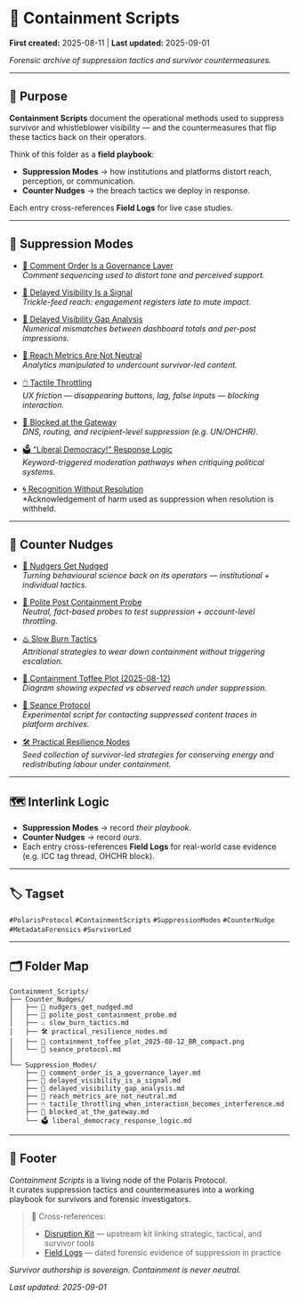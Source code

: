 # 🧨 Containment Scripts

**First created:** 2025-08-11 | **Last updated:** 2025-09-01

*Forensic archive of suppression tactics and survivor countermeasures.*

---

## 📌 Purpose  
**Containment Scripts** document the operational methods used to suppress survivor and whistleblower visibility — and the countermeasures that flip these tactics back on their operators.  

Think of this folder as a **field playbook**:  
- **Suppression Modes** → how institutions and platforms distort reach, perception, or communication.  
- **Counter Nudges** → the breach tactics we deploy in response.  

Each entry cross-references **Field Logs** for live case studies.  

---

## 📂 Suppression Modes  

- [🧨 Comment Order Is a Governance Layer](./Suppression_Modes/🧨_comment_order_is_a_governance_layer.md)  
  *Comment sequencing used to distort tone and perceived support.*  

- [🧨 Delayed Visibility Is a Signal](./Suppression_Modes/🧨_delayed_visibility_is_a_signal.md)  
  *Trickle-feed reach: engagement registers late to mute impact.*  

- [🧨 Delayed Visibility Gap Analysis](./Suppression_Modes/🧨_delayed_visibility_gap_analysis.md)  
  *Numerical mismatches between dashboard totals and per-post impressions.*  

- [🧨 Reach Metrics Are Not Neutral](./Suppression_Modes/🧨_reach_metrics_are_not_neutral.md)  
  *Analytics manipulated to undercount survivor-led content.*  

- [🖱️ Tactile Throttling](./Suppression_Modes/🖱️_tactile_throttling_when_interaction_becomes_interference.md)  
  *UX friction — disappearing buttons, lag, false inputs — blocking interaction.*

- [🚫 Blocked at the Gateway](./Suppression_Modes/🚫_blocked_at_the_gateway.md)  
  *DNS, routing, and recipient-level suppression (e.g. UN/OHCHR).*  

- [🗳️ "Liberal Democracy!" Response Logic](./Suppression_Modes/🗳️_liberal_democracy_response_logic.md)  
  *Keyword-triggered moderation pathways when critiquing political systems.*

- [🌀 Recognition Without Resolution](./🌀_recognition_without_resolution.md)  
  *Acknowledgement of harm used as suppression when resolution is withheld.

---

## 📂 Counter Nudges  

- [🧨 Nudgers Get Nudged](./Counter_Nudges/🧨_nudgers_get_nudged.md)  
  *Turning behavioural science back on its operators — institutional + individual tactics.*  

- [🧨 Polite Post Containment Probe](./Counter_Nudges/🧨_polite_post_containment_probe.md)  
  *Neutral, fact-based probes to test suppression + account-level throttling.*  

- [♨️ Slow Burn Tactics](./Counter_Nudges/♨️_slow_burn_tactics.md)  
  *Attritional strategies to wear down containment without triggering escalation.*  

- [🍬 Containment Toffee Plot (2025-08-12)](./Counter_Nudges/🍬_containment_toffee_plot_2025-08-12_BR_compact.png)  
  *Diagram showing expected vs observed reach under suppression.*  

- [🔮 Seance Protocol](./Counter_Nudges/🔮_seance_protocol.md)  
  *Experimental script for contacting suppressed content traces in platform archives.*  

- [🛠️ Practical Resilience Nodes](./Counter_Nudges/🛠️_practical_resilience_nodes.md)  
  *Seed collection of survivor-led strategies for conserving energy and redistributing labour under containment.*  

---

## 🗺️ Interlink Logic  
- **Suppression Modes** → record *their playbook*.  
- **Counter Nudges** → record *ours*.  
- Each entry cross-references **Field Logs** for real-world case evidence (e.g. ICC tag thread, OHCHR block).  

---

## 🏷️ Tagset  
`#PolarisProtocol` `#ContainmentScripts` `#SuppressionModes` `#CounterNudge` `#MetadataForensics` `#SurvivorLed`  

---

## 🗂️ Folder Map  

```
Containment_Scripts/
├── Counter_Nudges/
│   ├── 🧨 nudgers_get_nudged.md
│   ├── 🧨 polite_post_containment_probe.md
│   ├── ♨️ slow_burn_tactics.md
│   ├── 🛠 practical_resilience_nodes.md
│   ├── 🍬 containment_toffee_plot_2025-08-12_BR_compact.png
│   └── 🔮 seance_protocol.md
│
└── Suppression_Modes/
    ├── 🧨 comment_order_is_a_governance_layer.md
    ├── 🧨 delayed_visibility_is_a_signal.md
    ├── 🧨 delayed_visibility_gap_analysis.md
    ├── 🧨 reach_metrics_are_not_neutral.md
    ├── 🖱 tactile_throttling_when_interaction_becomes_interference.md
    ├── 🚫 blocked_at_the_gateway.md
    └── 🗳️ liberal_democracy_response_logic.md
```

---

## 🏮 Footer  

*Containment Scripts* is a living node of the Polaris Protocol.  
It curates suppression tactics and countermeasures into a working playbook for survivors and forensic investigators.  

> 📡 Cross-references:  
> - [Disruption Kit](../) — upstream kit linking strategic, tactical, and survivor tools  
> - [Field Logs](../Field_Logs) — dated forensic evidence of suppression in practice  

*Survivor authorship is sovereign. Containment is never neutral.*  

_Last updated: 2025-09-01_
